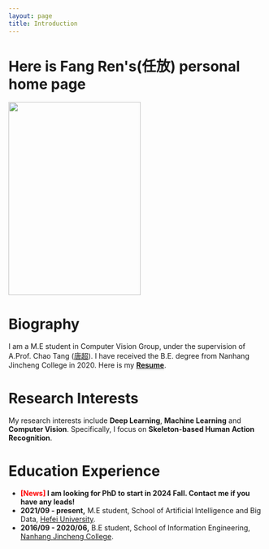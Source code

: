 ```yaml
---
layout: page
title: Introduction
---
```


# Here is Fang Ren's(任放) personal home page

<img src="https://renfun.github.io//VALSE2023.jpg" class="floatpic" width="260" height="380">

# Biography

I am a M.E student in Computer Vision Group, under the supervision of A.Prof. Chao Tang ([唐超](https://www.hfuu.edu.cn/_upload/article/files/de/04/05bd4dcb4124b3cfd0f235a58148/c4382693-91d8-46af-b66a-9552f970b946.pdf)). I have received the B.E. degree from Nanhang Jincheng College in 2020. Here is my [**Resume**](https://renfun.github.io/file/个人简历-合肥学院版.pdf).

# Research Interests

My research interests include **Deep Learning**, **Machine Learning** and **Computer Vision**. Specifically, I focus on **Skeleton-based Human Action Recognition**.

# Education Experience

- **<font color='red'>[News]</font> I am looking for PhD to start in 2024 Fall. Contact me if you have any leads!**
- **2021/09 - present,** M.E student, School of Artificial Intelligence and Big Data, [Hefei University](https://www.hfuu.edu.cn/).
- **2016/09 - 2020/06,** B.E student, School of Information Engineering, [Nanhang Jincheng College](http://jc.nuaa.edu.cn/).
